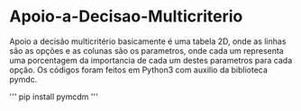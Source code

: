 # Apoio-a-Decisao-Multicriterio

Apoio a decisão multicritério basicamente é uma tabela 2D, onde as linhas são as opções e as colunas são 
os parametros, onde cada um representa uma porcentagem da importancia de cada um destes parametros para
cada opção. Os códigos foram feitos em Python3 com auxilio da biblioteca pymdc.

'''
pip install pymcdm
'''
